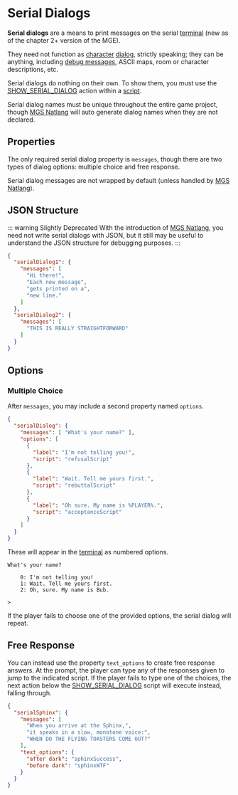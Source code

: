 # Serial Dialogs

**Serial dialogs** are a means to print messages on the serial [terminal](terminal) (new as of the chapter 2+ version of the MGE).

They need not function as [character](entities) [dialog](dialogs), strictly speaking; they can be anything, including [debug messages](debug_tools#debug-scripting), ASCII maps, room or character descriptions, etc.

Serial dialogs do nothing on their own. To show them, you must use the [SHOW_SERIAL_DIALOG](actions/SHOW_SERIAL_DIALOG) action within a [script](scripts).

Serial dialog names must be unique throughout the entire game project, though [MGS Natlang](mgs/mgs_natlang) will auto generate dialog names when they are not declared.

## Properties

The only required serial dialog property is `messages`, though there are two types of dialog options: multiple choice and free response.

Serial dialog messages are not wrapped by default (unless handled by [MGS Natlang](mgs/mgs_natlang)).

## JSON Structure

::: warning Slightly Deprecated
With the introduction of [MGS Natlang](mgs/mgs_natlang), you need not write serial dialogs with JSON, but it still may be useful to understand the JSON structure for debugging purposes.
:::

```json
{
  "serialDialog1": {
    "messages": [
      "Hi there!",
      "Each new message",
      "gets printed on a",
      "new line."
    ]
  },
  "serialDialog2": {
    "messages": [
      "THIS IS REALLY STRAIGHTFORWARD"
    ]
  }
}
```

## Options

### Multiple Choice

After `messages`, you may include a second property named `options`.

```json
{
  "serialDialog": {
    "messages": [ "What's your name?" ],
    "options": [
      {
        "label": "I'm not telling you!",
        "script": "refusalScript"
      },
      {
        "label": "Wait. Tell me yours first.",
        "script": "rebuttalScript"
      },
      {
        "label": "Oh sure. My name is %PLAYER%.",
        "script": "acceptanceScript"
      }
    ]
  }
}
```

These will appear in the [terminal](terminal) as numbered options.

```
What's your name?

    0: I'm not telling you!
    1: Wait. Tell me yours first.
    2: Oh, sure. My name is Bub.

>
```

If the player fails to choose one of the provided options, the serial dialog will repeat.

## Free Response

You can instead use the property `text_options` to create free response answers. At the prompt, the player can type any of the responses given to jump to the indicated script. If the player fails to type one of the choices, the next action below the [SHOW_SERIAL_DIALOG](actions/SHOW_SERIAL_DIALOG) script will execute instead, falling through.

```json
{
  "serialSphinx": {
    "messages": [
      "When you arrive at the Sphinx,",
      "it speaks in a slow, monotone voice:",
      "WHEN DO THE FLYING TOASTERS COME OUT?"
    ],
    "text_options": {
      "after dark": "sphinxSuccess",
      "before dark": "sphinxWTF"
    }
  }
}
```
